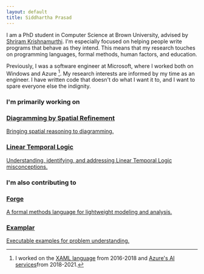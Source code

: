 ```yaml
---
layout: default
title: Siddhartha Prasad
---
```


I am a PhD student in Computer Science at Brown University, advised by [Shriram Krishnamurthi](https://cs.brown.edu/~sk/). I'm especially focused on helping people write programs that behave as they intend. This means that my research touches on programming languages, formal methods, human factors, and education.

Previously, I was a software engineer at Microsoft, where I worked both on Windows and Azure [^1]. My research interests are informed by my time as an engineer. I have written code that doesn't do what I want it to, and I want to spare everyone else the indignity.


[^1]: I worked on the [XAML language](https://en.wikipedia.org/wiki/Extensible_Application_Markup_Language) from 2016-2018 and [Azure's AI services](https://azure.microsoft.com/en-us/products/ai-services)from 2018-2021.


### I'm primarily working on

<div class="project-list">

  <a href="/diagramming" class="project-card-link">
    <div class="project-card">
      <h3 class="project-title">Diagramming by Spatial Refinement</h3>
      <p class="project-description">Bringing spatial reasoning to diagramming.</p>
    </div>
  </a>

  <a href="/lineartemporallogic" class="project-card-link">
    <div class="project-card">
      <h3 class="project-title">Linear Temporal Logic</h3>
      <p class="project-description">Understanding, identifying, and addressing Linear Temporal Logic misconceptions.</p>
    </div>
  </a>

</div>



### I'm also contributing to

<div class="project-list">

  <a href="https://forge-fm.org" class="project-card-link">
    <div class="project-card">
      <h3 class="project-title">Forge</h3>
      <p class="project-description">A formal methods language for lightweight modeling and analysis.</p>
    </div>
  </a>

  <a href="https://blog.brownplt.org/2024/01/01/examplar.html" class="project-card-link">
    <div class="project-card">
      <h3 class="project-title">Examplar</h3>
      <p class="project-description">Executable examples for problem understanding.</p>
    </div>
  </a>

</div>


